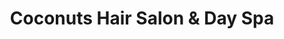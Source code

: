 ---
title: "Coconuts Hair Salon & Day Spa"
url: /la-mesa/coconuts-hair-salon-and-day-spa/
shop: hairdresser
---